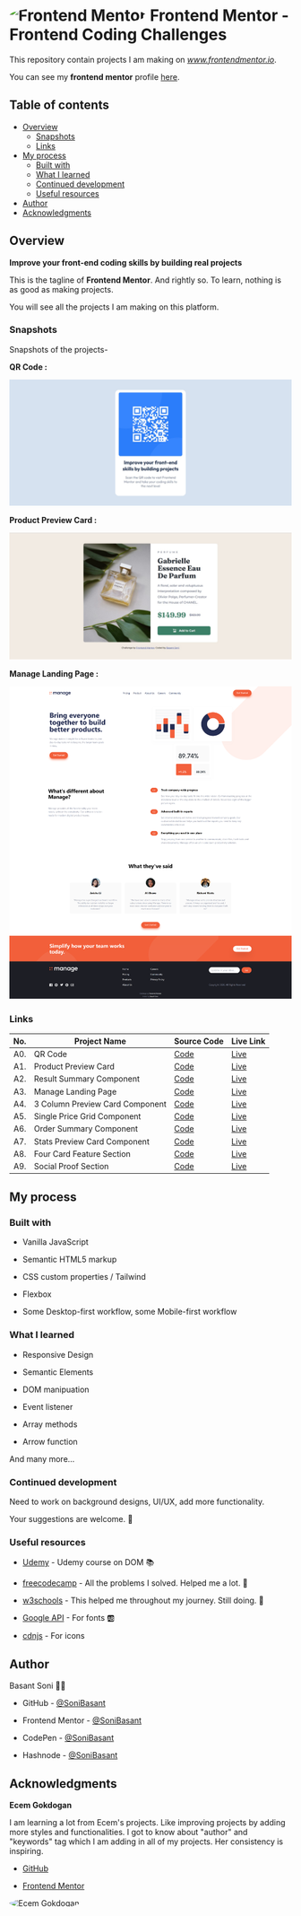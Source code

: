 # <img src="https://user-images.githubusercontent.com/13468728/222973742-9133bdb5-61f0-4f53-8b08-bb3c349e2056.png" title="Frontend Mentor" alt="Frontend Mentor" width="50" height="50" style="border-radius:50%"/> Frontend Mentor - Frontend Coding Challenges

This repository contain projects I am making on *www.frontendmentor.io*.

You can see my **frontend mentor** profile [here](https://www.frontendmentor.io/profile/SoniBasant).

## Table of contents

- [Overview](#overview)
  - [Snapshots](#snapshots)
  - [Links](#links)
- [My process](#my-process)
  - [Built with](#built-with)
  - [What I learned](#what-i-learned)
  - [Continued development](#continued-development)
  - [Useful resources](#useful-resources)
- [Author](#author)
- [Acknowledgments](#acknowledgments)

## Overview

**Improve your front-end coding skills by building real projects**

This is the tagline of **Frontend Mentor**. And rightly so. To learn, nothing is as good as making projects.

You will see all the projects I am making on this platform.

### Snapshots

Snapshots of the projects-

**QR Code :**

![QR Code](A0.%20QR-code/images/CodeSS.jpg)

**Product Preview Card :**

![Product Preview Card](A1.%20Product%20Preview%20Card/images/CodeSS.jpg)

**Manage Landing Page :**

![Manage Landing Page](A3-Manage-Landing-Page/images/Manage-LP-snap-4.png)

### Links

| No. | Project Name                    | Source Code                                                                                                      | Live Link                                                                                                              |
| --: | ------------------------------- | ---------------------------------------------------------------------------------------------------------------- | ---------------------------------------------------------------------------------------------------------------------- |
| A0. | QR Code                         | [Code](https://github.com/SoniBasant/Frontend-Mentor-Projects/tree/main/A0.%20QR-code)                           | [Live](https://sonibasant.github.io/Frontend-Mentor-Projects/A0.%20QR-code/qrCode.html)                                |
| A1. | Product Preview Card            | [Code](https://github.com/SoniBasant/Frontend-Mentor-Projects/tree/main/A1.%20Product%20Preview%20Card)          | [Live](https://sonibasant.github.io/Frontend-Mentor-Projects/A1.%20Product%20Preview%20Card/productPreCard.html)       |
| A2. | Result Summary Component        | [Code](https://github.com/SoniBasant/Frontend-Mentor-Projects/tree/main/A2-Result-Summary-Component)        | [Live](https://sonibasant.github.io/Frontend-Mentor-Projects/A2-Result-Summary-Component/resultSummary.html)      |
| A3. | Manage Landing Page             | [Code](https://github.com/SoniBasant/Frontend-Mentor-Projects/tree/main/A3-Manage-Landing-Page)             | [Live](https://sonibasant.github.io/Frontend-Mentor-Projects/A3-Manage-Landing-Page/index.html)                   |
| A4. | 3 Column Preview Card Component | [Code](https://github.com/SoniBasant/Frontend-Mentor-Projects/tree/main/A4-3-Column-preview-card-component) | [Live](https://sonibasant.github.io/Frontend-Mentor-Projects/A4-3-Column-preview-card-component/col-preview.html) |
| A5. | Single Price Grid Component     | [Code](https://github.com/SoniBasant/Frontend-Mentor-Projects/tree/main/A5-Single-Price-Grid-Component)     | [Live](https://sonibasant.github.io/Frontend-Mentor-Projects/A5-Single-Price-Grid-Component/singlePriceGrid.html) |
| A6. | Order Summary Component     | [Code](https://github.com/SoniBasant/Frontend-Mentor-Projects/tree/main/A6-Order-Summary-Component)     | [Live](https://sonibasant.github.io/Frontend-Mentor-Projects/A6-Order-Summary-Component/orderSummary.html) |
| A7. | Stats Preview Card Component    | [Code](https://github.com/SoniBasant/Frontend-Mentor-Projects/tree/main/A7-Stats-Preview-Card-Component)    | [Live](https://sonibasant.github.io/Frontend-Mentor-Projects/A7-Stats-Preview-Card-Component/statsPreview.html)   |
| A8. | Four Card Feature Section       | [Code](https://github.com/SoniBasant/Frontend-Mentor-Projects/tree/main/A8-Four-Card-Feature-Section)       | [Live](https://sonibasant.github.io/Frontend-Mentor-Projects/A8-Four-Card-Feature-Section/fourCard.html)          |
| A9. | Social Proof Section       | [Code](https://github.com/SoniBasant/Frontend-Mentor-Projects/tree/main/A9-Social-Proof-Section)       | [Live](https://sonibasant.github.io/Frontend-Mentor-Projects/A9-Social-Proof-Section/index.html)          |


## My process

### Built with

- Vanilla JavaScript

- Semantic HTML5 markup
- CSS custom properties / Tailwind
- Flexbox
- Some Desktop-first workflow, some Mobile-first workflow

### What I learned

- Responsive Design

- Semantic Elements
- DOM manipuation
- Event listener
- Array methods
- Arrow function

And many more...

### Continued development

Need to work on background designs, UI/UX, add more functionality.

Your suggestions are welcome. 🙌

### Useful resources

- [Udemy](https://www.udemy.com/course/50-projects-50-days/) - Udemy course on DOM 📚

- [freecodecamp](https://www.freecodecamp.org/) - All the problems I solved. Helped me a lot. 🙌
- [w3schools](https://www.w3schools.com) - This helped me throughout my journey. Still doing. 🙂
- [Google API](https://fonts.googleapis.com/css?family=Open+Sans) - For fonts 🆎
- [cdnjs](https://cdnjs.cloudflare.com/ajax/libs/font-awesome/6.2.0/css/all.min.css) - For icons

## Author

Basant Soni 👨‍💻

- GitHub - [@SoniBasant](https://github.com/SoniBasant)

- Frontend Mentor - [@SoniBasant](https://www.frontendmentor.io/profile/SoniBasant)
- CodePen - [@SoniBasant](https://codepen.io/sonibasant)
- Hashnode - [@SoniBasant](https://sonibasant.hashnode.dev/)

## Acknowledgments

**Ecem Gokdogan**

I am learning a lot from Ecem's projects. Like improving projects by adding more styles and functionalities. I got to know about "author" and "keywords" tag which I am adding in all of my projects. Her consistency is inspiring.

- [GitHub](https://github.com/ecemgo)

- [Frontend Mentor](https://www.frontendmentor.io/profile/ecemgo)

<img src="https://avatars.githubusercontent.com/u/13468728?v=4" title="Ecem Gokdogan" alt="Ecem Gokdogan" width="300" height="300" style="border-radius:50%"/>
